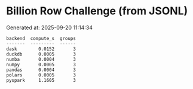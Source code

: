 # Billion Row Challenge (from JSONL)

Generated at: 2025-09-20 11:14:34

```text
backend  compute_s  groups
-------  ---------  ------
dask        0.0152       3
duckdb      0.0005       3
numba       0.0004       3
numpy       0.0005       3
pandas      0.0004       3
polars      0.0005       3
pyspark     1.1605       3
```
